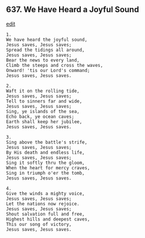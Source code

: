 
## 637.  We Have Heard a Joyful Sound
[edit](https://docs.google.com/document/d/10uKSjq0XsCzq6fm2Zy_HDNGlk0FWDg6R/edit?mode=html)



    1.
    We have heard the joyful sound, 
    Jesus saves, Jesus saves; 
    Spread the tidings all around, 
    Jesus saves, Jesus saves; 
    Bear the news to every land, 
    Climb the steeps and cross the waves, 
    Onward! 'tis our Lord's command; 
    Jesus saves, Jesus saves. 

    2.
    Waft it on the rolling tide, 
    Jesus saves, Jesus saves; 
    Tell to sinners far and wide, 
    Jesus saves, Jesus saves; 
    Sing, ye islands of the sea, 
    Echo back, ye ocean caves; 
    Earth shall keep her jubilee, 
    Jesus saves, Jesus saves. 

    3.
    Sing above the battle's strife, 
    Jesus saves, Jesus saves; 
    By His death and endless life, 
    Jesus saves, Jesus saves; 
    Sing it softly thru the gloom, 
    When the heart for mercy craves, 
    Sing in triumph o'er the tomb, 
    Jesus saves, Jesus saves. 

    4.
    Give the winds a mighty voice, 
    Jesus saves, Jesus saves; 
    Let the nations now rejoice. 
    Jesus saves, Jesus saves; 
    Shout salvation full and free, 
    Highest hills and deepest caves, 
    This our song of victory, 
    Jesus saves, Jesus saves.
